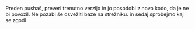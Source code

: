 Preden pushaš, preveri trenutno verzijo in jo posodobi z novo kodo, da je ne bi povozil. Ne pozabi še osvežiti baze na strežniku.
in sedaj sprobejmo kaj se zgodi